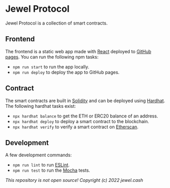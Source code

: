 # Jewel Protocol

Jewel Protocol is a collection of smart contracts.

## Frontend

The frontend is a static web app made with [React](https://reactjs.org) deployed to [GitHub pages](https://pages.github.com). You can run the following npm tasks:
* `npm run start` to run the app locally.
* `npm run deploy` to deploy the app to GitHub pages.

## Contract

The smart contracts are built in [Solidity](https://docs.soliditylang.org/en/v0.8.13/) and can be deployed using [Hardhat](https://hardhat.org). The following hardhat tasks exist:
* `npx hardhat balance` to get the ETH or ERC20 balance of an address.
* `npx hardhat deploy` to deploy a smart contract to the blockchain.
* `npx hardhat verify` to verify a smart contract on [Etherscan](https://etherscan.io).

## Development

A few development commands:
* `npm run lint` to run [ESLint](https://eslint.org).
* `npm run test` to run the [Mocha](https://mochajs.org) tests.

*This repository is not open source! Copyright (c) 2022 jewel.cash*